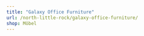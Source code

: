 ```yaml
---
title: "Galaxy Office Furniture"
url: /north-little-rock/galaxy-office-furniture/
shop: Möbel
---
```

